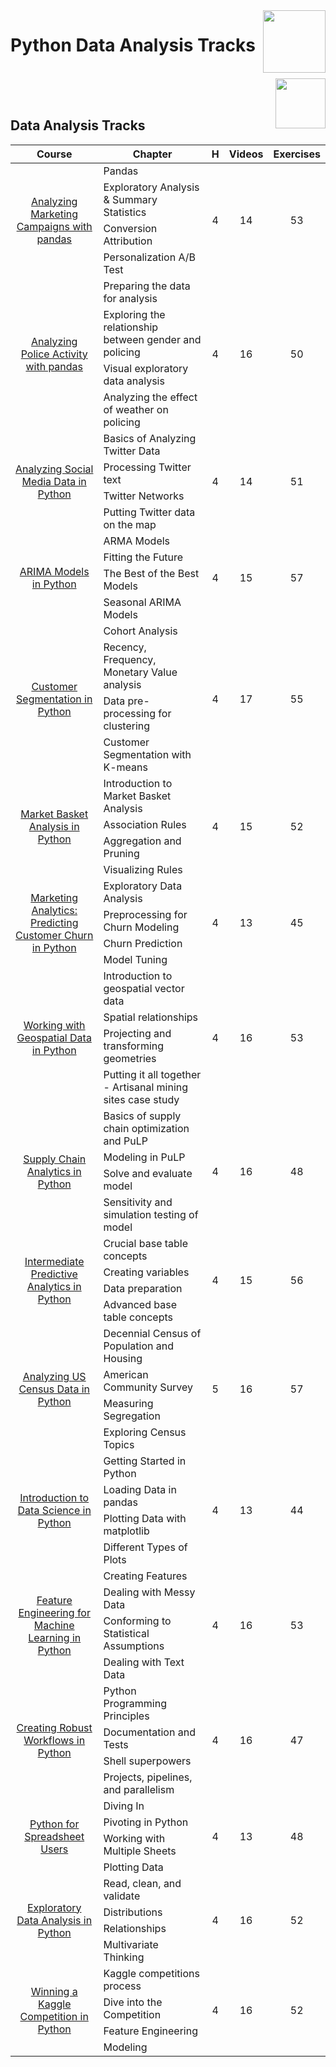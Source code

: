 <img align="right" width="100" src="https://github.com/cs-MohamedAyman/DataCamp-Tracks/blob/master/org-logos/datacamp.jpg">

# Python Data Analysis Tracks

<br>
<img align="right" width="80" height="80" src="https://github.com/cs-MohamedAyman/DataCamp-Tracks/blob/master/org-logos/python.jpg">
<br><br>

## Data Analysis Tracks

<table>
    <thead>
        <tr>
            <th width="40%">Course</th>
            <th width="60%">Chapter</th>
            <th>H</th>
            <th>Videos</th>
            <th>Exercises</th>
        </tr>
    </thead>
    <tbody>
            <tr>
                <td rowspan=4 align=center>
<a href="https://learn.datacamp.com/courses/analyzing-marketing-campaigns-with-pandas">Analyzing Marketing Campaigns with pandas</a><br>
                <td align="left">Pandas</td>
                <td rowspan=4 align="center">4</td>
                <td rowspan=4 align="center">14</td>
                <td rowspan=4 align="center">53</td>
                </td>
            </tr>
            <tr>
                <td align="left">Exploratory Analysis & Summary Statistics</td>
            </tr>
            <tr>
                <td align="left">Conversion Attribution</td>
            </tr>
            <tr>
                <td align="left">Personalization A/B Test</td>
            </tr>
            <tr>
                <td rowspan=4 align=center>
<a href="https://learn.datacamp.com/courses/analyzing-police-activity-with-pandas">Analyzing Police Activity with pandas</a><br>
                <td align="left">Preparing the data for analysis</td>
                <td rowspan=4 align="center">4</td>
                <td rowspan=4 align="center">16</td>
                <td rowspan=4 align="center">50</td>
                </td>
            </tr>
            <tr>
                <td align="left">Exploring the relationship between gender and policing</td>
            </tr>
            <tr>
                <td align="left">Visual exploratory data analysis</td>
            </tr>
            <tr>
                <td align="left">Analyzing the effect of weather on policing</td>
            </tr>
            <tr>
                <td rowspan=4 align=center>
<a href="https://learn.datacamp.com/courses/analyzing-social-media-data-in-python">Analyzing Social Media Data in Python</a><br>
                <td align="left">Basics of Analyzing Twitter Data</td>
                <td rowspan=4 align="center">4</td>
                <td rowspan=4 align="center">14</td>
                <td rowspan=4 align="center">51</td>
                </td>
            </tr>
            <tr>
                <td align="left">Processing Twitter text</td>
            </tr>
            <tr>
                <td align="left">Twitter Networks</td>
            </tr>
            <tr>
                <td align="left">Putting Twitter data on the map</td>
            </tr>
            <tr>
                <td rowspan=4 align=center>
<a href="https://learn.datacamp.com/courses/arima-models-in-python">ARIMA Models in Python</a><br>
                <td align="left">ARMA Models</td>
                <td rowspan=4 align="center">4</td>
                <td rowspan=4 align="center">15</td>
                <td rowspan=4 align="center">57</td>
                </td>
            </tr>
            <tr>
                <td align="left">Fitting the Future</td>
            </tr>
            <tr>
                <td align="left">The Best of the Best Models</td>
            </tr>
            <tr>
                <td align="left">Seasonal ARIMA Models</td>
            </tr>
            <tr>
                <td rowspan=4 align=center>
<a href="https://learn.datacamp.com/courses/customer-segmentation-in-python">Customer Segmentation in Python</a><br>
                <td align="left">Cohort Analysis</td>
                <td rowspan=4 align="center">4</td>
                <td rowspan=4 align="center">17</td>
                <td rowspan=4 align="center">55</td>
                </td>
            </tr>
            <tr>
                <td align="left">Recency, Frequency, Monetary Value analysis</td>
            </tr>
            <tr>
                <td align="left">Data pre-processing for clustering</td>
            </tr>
            <tr>
                <td align="left">Customer Segmentation with K-means</td>
            </tr>
            <tr>
                <td rowspan=4 align=center>
<a href="https://learn.datacamp.com/courses/market-basket-analysis-in-python">Market Basket Analysis in Python</a><br>
                <td align="left">Introduction to Market Basket Analysis</td>
                <td rowspan=4 align="center">4</td>
                <td rowspan=4 align="center">15</td>
                <td rowspan=4 align="center">52</td>
                </td>
            </tr>
            <tr>
                <td align="left">Association Rules</td>
            </tr>
            <tr>
                <td align="left">Aggregation and Pruning</td>
            </tr>
            <tr>
                <td align="left">Visualizing Rules</td>
            </tr>
            <tr>
                <td rowspan=4 align=center>
<a href="https://learn.datacamp.com/courses/marketing-analytics-predicting-customer-churn-in-python">Marketing Analytics: Predicting Customer Churn in Python</a><br>
                <td align="left">Exploratory Data Analysis</td>
                <td rowspan=4 align="center">4</td>
                <td rowspan=4 align="center">13</td>
                <td rowspan=4 align="center">45</td>
                </td>
            </tr>
            <tr>
                <td align="left">Preprocessing for Churn Modeling</td>
            </tr>
            <tr>
                <td align="left">Churn Prediction</td>
            </tr>
            <tr>
                <td align="left">Model Tuning</td>
            </tr>
            <tr>
                <td rowspan=4 align=center>
<a href="https://learn.datacamp.com/courses/working-with-geospatial-data-in-python">Working with Geospatial Data in Python</a><br>
                <td align="left">Introduction to geospatial vector data</td>
                <td rowspan=4 align="center">4</td>
                <td rowspan=4 align="center">16</td>
                <td rowspan=4 align="center">53</td>
                </td>
            </tr>
            <tr>
                <td align="left">Spatial relationships</td>
            </tr>
            <tr>
                <td align="left">Projecting and transforming geometries</td>
            </tr>
            <tr>
                <td align="left">Putting it all together - Artisanal mining sites case study</td>
            </tr>
            <tr>
                <td rowspan=4 align=center>
<a href="https://learn.datacamp.com/courses/supply-chain-analytics-in-python">Supply Chain Analytics in Python</a><br>
                <td align="left">Basics of supply chain optimization and PuLP</td>
                <td rowspan=4 align="center">4</td>
                <td rowspan=4 align="center">16</td>
                <td rowspan=4 align="center">48</td>
                </td>
            </tr>
            <tr>
                <td align="left">Modeling in PuLP</td>
            </tr>
            <tr>
                <td align="left">Solve and evaluate model</td>
            </tr>
            <tr>
                <td align="left">Sensitivity and simulation testing of model</td>
            </tr>
            <tr>
                <td rowspan=4 align=center>
<a href="https://learn.datacamp.com/courses/intermediate-predictive-analytics-in-python">Intermediate Predictive Analytics in Python</a><br>
                <td align="left">Crucial base table concepts</td>
                <td rowspan=4 align="center">4</td>
                <td rowspan=4 align="center">15</td>
                <td rowspan=4 align="center">56</td>
                </td>
            </tr>
            <tr>
                <td align="left">Creating variables</td>
            </tr>
            <tr>
                <td align="left">Data preparation</td>
            </tr>
            <tr>
                <td align="left">Advanced base table concepts</td>
            </tr>
            <tr>
                <td rowspan=4 align=center>
<a href="https://learn.datacamp.com/courses/analyzing-us-census-data-in-python">Analyzing US Census Data in Python</a><br>
                <td align="left">Decennial Census of Population and Housing</td>
                <td rowspan=4 align="center">5</td>
                <td rowspan=4 align="center">16</td>
                <td rowspan=4 align="center">57</td>
                </td>
            </tr>
            <tr>
                <td align="left">American Community Survey</td>
            </tr>
            <tr>
                <td align="left">Measuring Segregation</td>
            </tr>
            <tr>
                <td align="left">Exploring Census Topics</td>
            </tr>
            <tr>
                <td rowspan=4 align=center>
<a href="https://learn.datacamp.com/courses/introduction-to-data-science-in-python">Introduction to Data Science in Python</a><br>
                <td align="left">Getting Started in Python</td>
                <td rowspan=4 align="center">4</td>
                <td rowspan=4 align="center">13</td>
                <td rowspan=4 align="center">44</td>
                </td>
            </tr>
            <tr>
                <td align="left">Loading Data in pandas</td>
            </tr>
            <tr>
                <td align="left">Plotting Data with matplotlib</td>
            </tr>
            <tr>
                <td align="left">Different Types of Plots</td>
            </tr>
            <tr>
                <td rowspan=4 align=center>
<a href="https://learn.datacamp.com/courses/feature-engineering-for-machine-learning-in-python">Feature Engineering for Machine Learning in Python</a><br>
                <td align="left">Creating Features</td>
                <td rowspan=4 align="center">4</td>
                <td rowspan=4 align="center">16</td>
                <td rowspan=4 align="center">53</td>
                </td>
            </tr>
            <tr>
                <td align="left">Dealing with Messy Data</td>
            </tr>
            <tr>
                <td align="left">Conforming to Statistical Assumptions</td>
            </tr>
            <tr>
                <td align="left">Dealing with Text Data</td>
            </tr>
            <tr>
                <td rowspan=4 align=center>
<a href="https://learn.datacamp.com/courses/creating-robust-workflows-in-python">Creating Robust Workflows in Python</a><br>
                <td align="left">Python Programming Principles</td>
                <td rowspan=4 align="center">4</td>
                <td rowspan=4 align="center">16</td>
                <td rowspan=4 align="center">47</td>
                </td>
            </tr>
            <tr>
                <td align="left">Documentation and Tests</td>
            </tr>
            <tr>
                <td align="left">Shell superpowers</td>
            </tr>
            <tr>
                <td align="left">Projects, pipelines, and parallelism</td>
            </tr>
            <tr>
                <td rowspan=4 align=center>
<a href="https://learn.datacamp.com/courses/python-for-spreadsheet-users">Python for Spreadsheet Users</a><br>
                <td align="left">Diving In</td>
                <td rowspan=4 align="center">4</td>
                <td rowspan=4 align="center">13</td>
                <td rowspan=4 align="center">48</td>
                </td>
            </tr>
            <tr>
                <td align="left">Pivoting in Python</td>
            </tr>
            <tr>
                <td align="left">Working with Multiple Sheets</td>
            </tr>
            <tr>
                <td align="left">Plotting Data</td>
            </tr>
            <tr>
                <td rowspan=4 align=center>
<a href="https://learn.datacamp.com/courses/exploratory-data-analysis-in-python">Exploratory Data Analysis in Python</a><br>
                <td align="left">Read, clean, and validate</td>
                <td rowspan=4 align="center">4</td>
                <td rowspan=4 align="center">16</td>
                <td rowspan=4 align="center">52</td>
                </td>
            </tr>
            <tr>
                <td align="left">Distributions</td>
            </tr>
            <tr>
                <td align="left">Relationships</td>
            </tr>
            <tr>
                <td align="left">Multivariate Thinking</td>
            </tr>
            <tr>
                <td rowspan=4 align=center>
<a href="https://learn.datacamp.com/courses/winning-a-kaggle-competition-in-python">Winning a Kaggle Competition in Python</a><br>
                <td align="left">Kaggle competitions process</td>
                <td rowspan=4 align="center">4</td>
                <td rowspan=4 align="center">16</td>
                <td rowspan=4 align="center">52</td>
                </td>
            </tr>
            <tr>
                <td align="left">Dive into the Competition</td>
            </tr>
            <tr>
                <td align="left">Feature Engineering</td>
            </tr>
            <tr>
                <td align="left">Modeling</td>
            </tr>
    </tbody>
</table>
